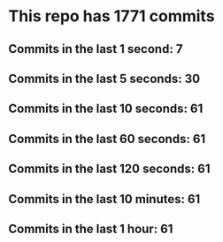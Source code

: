 # This repo has 1771 commits

## Commits in the last 1 second: 7
## Commits in the last 5 seconds: 30
## Commits in the last 10 seconds: 61
## Commits in the last 60 seconds: 61
## Commits in the last 120 seconds: 61
## Commits in the last 10 minutes: 61
## Commits in the last 1 hour: 61
